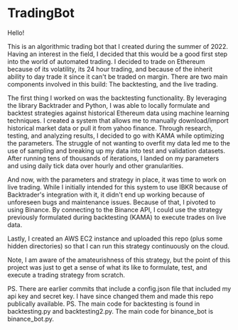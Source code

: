 # TradingBot
Hello! 

This is an algorithmic trading bot that I created during the summer of 2022.
Having an interest in the field, I decided that this would be a good first step into the world of automated trading.
I decided to trade on Ethereum because of its volatility, its 24 hour trading, and because of the inherit ability to day trade it since it can't be traded on margin.
There are two main components involved in this build: The backtesting, and the live trading.


The first thing I worked on was the backtesting functionality. By leveraging the library Backtrader and Python, I was able to locally formulate and backtest strategies against historical Ethereum data using machine learning techniques.
I created a system that allows me to manually download/import historical market data or pull it from yahoo finance.
Through research, testing, and analyzing results, I decided to go with KAMA while optimizing the parameters. The struggle of not wanting to overfit my data led me to the use of sampling and breaking up my data into test and validation datasets. After running tens of thousands of iterations, I landed on my parameters and using daily tick data over hourly and other granularities.

And now, with the parameters and strategy in place, it was time to work on live trading. While I initially intended for this system to use IBKR because of
Backtrader's integration with it, it didn't end up working because of unforeseen bugs and maintenance issues. Because of that, I pivoted to using Binance.
By connecting to the Binance API, I could use the strategy previously formulated during backtesting (KAMA) to execute trades on live data.


Lastly, I created an AWS EC2 instance and uploaded this repo (plus some hidden directories) so that I can run this strategy continuously on the cloud. 


Note, I am aware of the amateurishness of this strategy, but the point of this project was just to get a sense of what its like to formulate, test, and execute a trading strategy from scratch.

PS. There are earlier commits that include a config.json file that included my api key and secret key. I have since changed them and made this repo publically available. 
PS. The main code for backtesting is found in backtesting.py and backtesting2.py. The main code for binance_bot is binance_bot.py.
